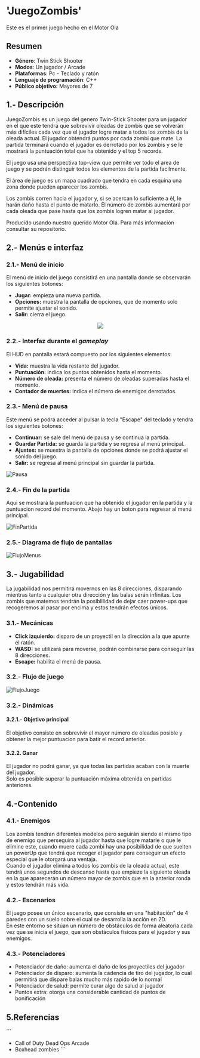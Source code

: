 # 'JuegoZombis'
Este es el primer juego hecho en el Motor Ola

## Resumen
- **Género**: Twin Stick Shooter
- **Modos**: Un jugador / Arcade
- **Plataformas**: Pc - Teclado y ratón
- **Lenguaje de programación**: C++
- **Público objetivo:** Mayores de 7

## 1.- Descripción

JuegoZombis es un juego del genero Twin-Stick Shooter para un jugador en el que este tendrá que sobrevivir oleadas de zombis que se volverán más difíciles cada vez que el jugador logre matar a todos los zombis de la oleada actual. El jugador obtendrá puntos por cada zombi que mate. La partida terminará cuando el jugador es derrotado por los zombis y se le mostrará la puntuación total que ha obtenido y el top 5 records. 

El juego usa una perspectiva top-view que permite ver todo el area de juego y se podrán distinguir todos los elementos de la partida facilmente. 

El área de juego es un mapa cuadrado que tendra en cada esquina una zona donde pueden aparecer los zombis.

Los zombis corren hacia el jugador y, si se acercan lo suficiente a él, le harán daño hasta el punto de matarlo. El número de zombis aumentará por cada oleada que pase hasta que los zombis logren matar al jugador.

Producido usando nuestro querido Motor Ola. Para más información consultar su repositorio.

## 2.- Menús e interfaz
### 2.1.- Menú de inicio
El menú de inicio del juego consistirá en una pantalla donde se observarán los siguientes botones:

- **Jugar:** empieza una nueva partida.
- **Opciones:** muestra la pantalla de opciones, que de momento solo permite ajustar el sonido.
- **Salir:** cierra el juego.

<p align="center">
  <img src="https://github.com/OskarFreestyle/JuegoZombisRecu/blob/main/ImagenesMarkdown/Menu.png">
</p>

### 2.2.- Interfaz durante el *gameplay*
El HUD en pantalla estará compuesto por los siguientes elementos:

- **Vida:** muestra la vida restante del jugador. 
- **Puntuación:** indica los puntos obtenidos hasta el momento.
- **Número de oleada:** presenta el número de oleadas superadas hasta el momento.
- **Contador de muertes:** indica el número de enemigos derrotados.

### 2.3.- Menú de pausa
Este menú se podra acceder al pulsar la tecla "Escape" del teclado y tendra los siguientes botones:

- **Continuar:** se sale del menú de pausa y se continua la partida.
- **Guardar Partida:** se guarda la partida y se regresa al menú principal.
- **Ajustes:** se muestra la pantalla de opciones donde se podrá ajustar el sonido del juego.
- **Salir:** se regresa al menú principal sin guardar la partida.

![Pausa](https://github.com/GDV-Proyectos3/JuegoZombis/blob/main/imagenes/MenuPausa.png)

### 2.4.- Fin de la partida
Aqui se mostrará la puntuacion que ha obtenido el jugador en la partida y la puntuacion record del momento. Abajo hay un boton para regresar al menú principal.

![FinPartida](https://github.com/GDV-Proyectos3/JuegoZombis/blob/main/imagenes/FinPartida.png)

### 2.5.- Diagrama de flujo de pantallas

![FlujoMenus](https://github.com/GDV-Proyectos3/JuegoZombis/blob/main/imagenes/FlujoPantallas.png)

## 3.- Jugabilidad
La jugabilidad nos permitirá movernos en las 8 direcciones, disparando mientras tanto a cualquier otra dirección y las balas serán infinitas. Los zombis que matemos tendrán la posiblilidad de dejar caer power-ups que recogeremos al pasar por encima y estos tendrán efectos únicos.

### 3.1.- Mecánicas
- **Click izquierdo:** disparo de un proyectil en la dirección a la que apunte el ratón.
- **WASD:** se utilizará para moverse, podrán combinarse para conseguir las 8 direcciones.
- **Escape:** habilita el menú de pausa.

### 3.2.- Flujo de juego

![FlujoJuego](https://github.com/GDV-Proyectos3/JuegoZombis/blob/main/imagenes/FlujoJuego.png)

### 3.2.- Dinámicas

#### 3.2.1.- Objetivo principal
El objetivo consiste en sobrevivir el mayor número de oleadas posible y obtener la mejor puntuacion para batir el record anterior.

#### 3.2.2. Ganar
El jugador no podrá ganar, ya que todas las partidas acaban con la muerte del jugador.  
Solo es posible superar la puntuación máxima obtenida en partidas anteriores.

## 4.-Contenido
### 4.1.- Enemigos
Los zombis tendran diferentes modelos pero seguirán siendo el mismo tipo de enemigo que perseguira al jugador hasta que logre matarle o que le elimine este, cuando muere cada zombi hay una posibilidad de que suelten un powerUp que tendrá que recoger el jugador para conseguir un efecto especial que le otorgará una ventaja.  
Cuando el jugador elimina a todos los zombis de la oleada actual, este tendrá unos segundos de descanso hasta que empieze la siguiente oleada en la que aparecerán un número mayor de zombis que en la anterior ronda y estos tendrán más vida. 

### 4.2.- Escenarios

El juego posee un único escenario, que consiste en una "habitación" de 4 paredes con un suelo sobre el cual se desarrolla la acción en 2D.  
En este entorno se sitúan un número de obstáculos de forma aleatoria cada vez que se inicia el juego, que son obstáculos físicos para el jugador y sus enemigos.

### 4.3.- Potenciadores

- Potenciador de daño:      aumenta el daño de los proyectiles del jugador
- Potenciador de disparo:   aumenta la cadencia de tiro del jugador, lo cual permitirá que dispare balas mucho más rapido de lo normal
- Potenciador de salud:     permite curar algo de salud al jugador
- Puntos extra:             otorga una considerable cantidad de puntos de bonificación
   
## 5.Referencias
´´´
* Call of Duty Dead Ops Arcade
* Boxhead zombies
´´´
